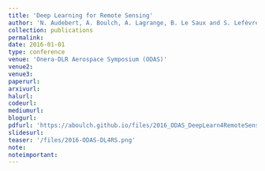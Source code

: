 ```yaml
---
title: 'Deep Learning for Remote Sensing'
author: 'N. Audebert, A. Boulch, A. Lagrange, B. Le Saux and S. Lefèvre'
collection: publications
permalink:
date: 2016-01-01
type: conference
venue: 'Onera-DLR Aerospace Symposium (ODAS)'
venue2: 
venue3:
paperurl: 
arxivurl: 
halurl: 
codeurl: 
mediumurl: 
blogurl: 
pdfurl: 'https://aboulch.github.io/files/2016_ODAS_DeepLearn4RemoteSensing.pdf'
slidesurl: 
teaser: '/files/2016-ODAS-DL4RS.png'
note:
noteimportant: 
---
```

